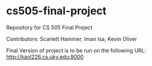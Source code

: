 # cs505-final-project
Repository for CS 505 Final Project

Contributors: Scarlett Hammer, Iman Isa, Kevin Oliver

Final Version of project is to be run on the following URL: http://kaol226.cs.uky.edu:9000 